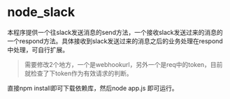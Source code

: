# node_slack

本程序提供一个往slack发送消息的send方法，一个接收slack发送过来的消息的一个respond方法。具体接收到slack发送过来的消息之后的业务处理在respond中处理，可自行扩展。

>需要修改2个地方，一个是webhookurl，另外一个是req中的token，目前就检查了下token作为有效请求的判断。

直接npm install即可下载依赖库，然后node app.js 即可运行。
